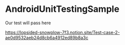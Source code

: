# AndroidUnitTestingSample
Our test will pass here

https://lopsided-snowplow-7f3.notion.site/Test-case-2-ae0d9532aeb24d8cb6a4912ed89b8a3c
